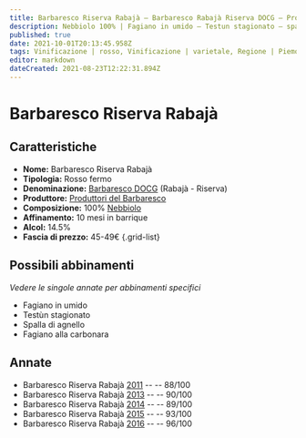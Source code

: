 ```yaml
---
title: Barbaresco Riserva Rabajà – Barbaresco Rabajà Riserva DOCG – Produttori del Barbaresco – Piemonte (IT) – 45-49€ – 3★-5★
description: Nebbiolo 100% | Fagiano in umido – Testun stagionato – spalla d'agnello – Fagiano alla carbonara
published: true
date: 2021-10-01T20:13:45.958Z
tags: Vinificazione | rosso, Vinificazione | varietale, Regione | Piemonte (IT), fagiano in umido, Alimento | formaggi,  Alimento | agnello, Vitigni | Nebbiolo, Valutazioni | 5 stelle, Fagiano alla carbonara, Prezzi | 45-49€
editor: markdown
dateCreated: 2021-08-23T12:22:31.894Z
---
```


 # Barbaresco Riserva Rabajà

## Caratteristiche
- **Nome:** Barbaresco Riserva Rabajà
- **Tipologia:** Rosso fermo
- **Denominazione:** [Barbaresco DOCG](/denominazioni/Italia/Piemonte/DOCG/Barbaresco) (Rabajà - Riserva)
- **Produttore:** [Produttori del Barbaresco](/produttori/Italia/Piemonte/Produttori-del-Barbaresco)
- **Composizione:** 100% [Nebbiolo](/vitigni/Italia/bacca-nera/nebbiolo)
- **Affinamento:** 10 mesi in barrique 
- **Alcol:** 14.5%
- **Fascia di prezzo:** 45-49€
{.grid-list}



## Possibili abbinamenti
*Vedere le singole annate per abbinamenti specifici*

- Fagiano in umido
- Testùn stagionato
- Spalla di agnello
- Fagiano alla carbonara

## Annate
- Barbaresco Riserva Rabajà [2011](vini/Italia/Piemonte/Produttori-del-Barbaresco/Barbaresco-Rabaja/2011) -- <span class="star-3"></span> -- 88/100
- Barbaresco Riserva Rabajà [2013](vini/Italia/Piemonte/Produttori-del-Barbaresco/Barbaresco-Rabaja/2013) -- <span class="star-4"></span> -- 90/100
- Barbaresco Riserva Rabajà [2014](vini/Italia/Piemonte/Produttori-del-Barbaresco/Barbaresco-Rabaja/2014) -- <span class="star-4"></span> -- 89/100
- Barbaresco Riserva Rabajà [2015](vini/Italia/Piemonte/Produttori-del-Barbaresco/Barbaresco-Rabaja/2015) -- <span class="star-5"></span> -- 93/100
- Barbaresco Riserva Rabajà [2016](vini/Italia/Piemonte/Produttori-del-Barbaresco/Barbaresco-Rabaja/2016) -- <span class="star-5"></span> -- 96/100